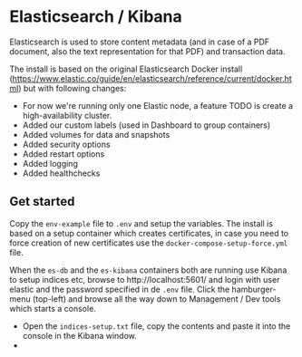 # Elasticsearch / Kibana
Elasticsearch is used to store content metadata (and in case of a PDF document, also the text representation for that PDF) and transaction data.

The install is based on the original Elasticsearch Docker install (https://www.elastic.co/guide/en/elasticsearch/reference/current/docker.html) but with following changes:

- For now we're running only one Elastic node, a feature TODO is create a high-availability cluster.
- Added our custom labels (used in Dashboard to group containers)
- Added volumes for data and snapshots
- Added security options
- Added restart options
- Added logging
- Added healthchecks

## Get started
Copy the ```env-example``` file to ```.env``` and setup the variables. The install is based on a setup container which creates certificates, in case you need to force creation of new certificates use the ```docker-compose-setup-force.yml``` file.

When the ```es-db``` and the ```es-kibana``` containers both are running use Kibana to setup indices etc, browse to http://localhost:5601/ and login with user elastic and the password specified in de ```.env``` file. Click the hamburger-menu (top-left) and browse all the way down to Management / Dev tools which starts a console.

- Open the ```indices-setup.txt``` file, copy the contents and paste it into the console in the Kibana window.
- 








